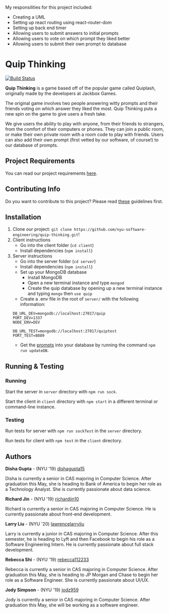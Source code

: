 My responsilities for this project included: 
* Creating a UML
* Setting up react routing using react-router-dom
* Setting up back end timer
* Allowing users to submit answers to initial prompts
* Allowing users to vote on which prompt they liked better
* Allowing users to submit their own prompt to database

# Quip Thinking
[![Build Status](https://travis-ci.com/nyu-software-engineering/quip-thinking.svg?branch=master)](https://travis-ci.com/nyu-software-engineering/quip-thinking)

**Quip Thinking** is a game based off of the popular game called Quiplash, originally made by the developers at Jackbox Games.

The original game involves two people answering witty prompts and their friends voting on which answer they liked the most. Quip Thinking puts a new spin on the game to give users a fresh take.

We give users the ability to play with anyone, from their friends to strangers, from the comfort of their computers or phones. They can join a public room, or make their own private room with a room code to play with friends. Users can also add their own prompt (first vetted by our software, of course!) to our database of prompts.

## Project Requirements

You can read our project requirements <a href="REQUIREMENTS.md">here</a>.

## Contributing Info

Do you want to contribute to this project? Please read <a href="CONTRIBUTING.md">these</a> guidelines first.

## Installation
1. Clone our project: `git clone https://github.com/nyu-software-engineering/quip-thinking.git`!
2. Client instructions
    - Go into the client folder (`cd client`)
    - Install dependencies (`npm install`)
3. Server instructions
    - Go into the server folder (`cd server`)
    - Install dependencies (`npm install`)
    - Set up your MongoDB database
        - Install MongoDB
        - Open a new terminal instance and type `mongod`
        - Create the quip database by opening up a new terminal instance and typing `mongo` then `use quip`
    - Create a .env file in the root of `server/` with the following information:  
    ``` 
    DB_URL_DEV=mongodb://localhost:27017/quip 
    PORT_DEV=1337
    NODE_ENV=DEV

    DB_URL_TEST=mongodb://localhost:27017/quiptest
    PORT_TEST=8889
    ```
    - Get the [prompts](https://github.com/nyu-software-engineering/quip-thinking/blob/master/prompts/prompts.csv) into your database by running the command `npm run updateDB`.

## Running & Testing
### Running
Start the server in `server` directory with `npm run sock`.

Start the client in `client` directory with `npm start` in a different terminal or command-line instance.

### Testing
Run tests for server with `npm run sockTest` in the `server` directory.

Run tests for client with `npm test` in the `client` directory.

## Authors

**Disha Gupta** - (NYU '19) [dishagupta15](https://github.com/dishagupta15)

Disha is currently a senior in CAS majoring in Computer Science. After graduation this May, she is heading to Bank of America to begin her role as a Technology Analyst. She is currently passionate about data science.

**Richard Jin** - (NYU '19) [richardjin10](https://github.com/richardjin10)

Richard is currently a senior in CAS majoring in Computer Science. He is currently passionate about front-end development.

**Larry Liu** - (NYU '20) [lawrencelarryliu](https://github.com/lawrencelarryliu)

Larry is currently a junior in CAS majoring in Computer Science. After this semester, he is heading to Lyft and then Facebook to begin his role as a Software Engineering Intern.  He is currently passionate about full stack development.

**Rebecca Shi** - (NYU '19) [rebecca112233](https://github.com/rebecca112233)

Rebecca is currently a senior in CAS majoring in Computer Science. After graduation this May, she is heading to JP Morgan and Chase to begin her role as a Software Engineer. She is currently passionate about UI/UX.

**Jody Simpson** - (NYU '19) [jodz959](https://github.com/jodz959)

Jody is currently a senior in CAS majoring in Computer Science. After graduation this May, she will be working as a software engineer.
